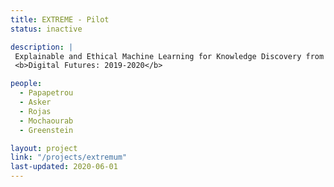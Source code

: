 ```yaml
---
title: EXTREME - Pilot
status: inactive

description: |
 Explainable and Ethical Machine Learning for Knowledge Discovery from Medical Data Sources<br>
 <b>Digital Futures: 2019-2020</b>

people:
  - Papapetrou
  - Asker
  - Rojas
  - Mochaourab
  - Greenstein

layout: project
link: "/projects/extremum"
last-updated: 2020-06-01
---
```


